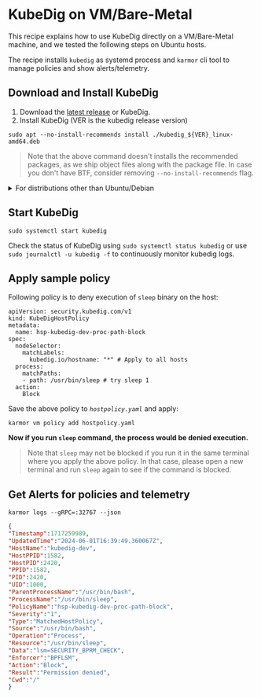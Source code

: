 # KubeDig on VM/Bare-Metal

This recipe explains how to use KubeDig directly on a VM/Bare-Metal machine, and we tested the following steps on Ubuntu hosts.

The recipe installs `kubedig` as systemd process and `karmor` cli tool to manage policies and show alerts/telemetry.

## Download and Install KubeDig

1. Download the [latest release](https://github.com/zfz-725/KubeDig/releases) or KubeDig.
2. Install KubeDig (VER is the kubedig release version)
  ```
  sudo apt --no-install-recommends install ./kubedig_${VER}_linux-amd64.deb
  ```
  > Note that the above command doesn't installs the recommended packages, as we ship object files along with the package file. In case you don't have BTF, consider removing `--no-install-recommends` flag.
  
<details><summary>For distributions other than Ubuntu/Debian</summary>
<p>

1. Refer [Installing BCC](https://github.com/iovisor/bcc/blob/master/INSTALL.md#installing-bcc) to install pre-requisites.

2. Download release tarball from KubeDig releases for the version you want
  ```
  wget https://github.com/KubeDig/KubeDig/releases/download/v${VER}/kubedig_${VER}_linux-amd64.tar.gz
  ```

3. Unpack the tarball to the root directory:
  ```
  sudo tar --no-overwrite-dir -C / -xzf kubedig_${VER}_linux-amd64.tar.gz
  sudo systemctl daemon-reload
  ```
</p>
</details>

## Start KubeDig

```
sudo systemctl start kubedig
```

Check the status of KubeDig using `sudo systemctl status kubedig` or use `sudo journalctl -u kubedig -f` to continuously monitor kubedig logs.

## Apply sample policy

Following policy is to deny execution of `sleep` binary on the host:

```yaml=
apiVersion: security.kubedig.com/v1
kind: KubeDigHostPolicy
metadata:
  name: hsp-kubedig-dev-proc-path-block
spec:
  nodeSelector:
    matchLabels:
      kubedig.io/hostname: "*" # Apply to all hosts
  process:
    matchPaths:
    - path: /usr/bin/sleep # try sleep 1
  action:
    Block
```

Save the above policy to _`hostpolicy.yaml`_ and apply:
```
karmor vm policy add hostpolicy.yaml
```

**Now if you run `sleep` command, the process would be denied execution.**

> Note that `sleep` may not be blocked if you run it in the same terminal where you apply the above policy. In that case, please open a new terminal and run `sleep` again to see if the command is blocked.

## Get Alerts for policies and telemetry

```
karmor logs --gRPC=:32767 --json
```

```json
{
"Timestamp":1717259989,
"UpdatedTime":"2024-06-01T16:39:49.360067Z",
"HostName":"kubedig-dev",
"HostPPID":1582,
"HostPID":2420,
"PPID":1582,
"PID":2420,
"UID":1000,
"ParentProcessName":"/usr/bin/bash",
"ProcessName":"/usr/bin/sleep",
"PolicyName":"hsp-kubedig-dev-proc-path-block",
"Severity":"1",
"Type":"MatchedHostPolicy",
"Source":"/usr/bin/bash",
"Operation":"Process",
"Resource":"/usr/bin/sleep",
"Data":"lsm=SECURITY_BPRM_CHECK",
"Enforcer":"BPFLSM",
"Action":"Block",
"Result":"Permission denied",
"Cwd":"/"
}
```
